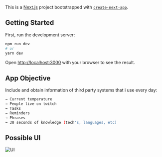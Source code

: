 This is a [Next.js](https://nextjs.org/) project bootstrapped with [`create-next-app`](https://github.com/vercel/next.js/tree/canary/packages/create-next-app).

## Getting Started

First, run the development server:

```bash
npm run dev
# or
yarn dev
```

Open [http://localhost:3000](http://localhost:3000) with your browser to see the result.



## App Objective

Include and obtain information of third party systems that i use every day:
```bash
→ Current temperature
→ People live on twitch
→ Tasks
→ Reminders
→ Phrases
→ 30 seconds of knowledge (tech's, languages, etc)
```

## Possible UI

![UI](https://i.imgur.com/GdJFvc5.png)

